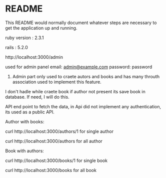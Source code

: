 # README

This README would normally document whatever steps are necessary to get the
application up and running.

ruby version : 2.3.1

rails : 5.2.0

http://localhost:3000/admin

used for admin panel
email: admin@example.com
password: password

1. Admin part only used to craete autors and books and has many throuth association used to implement this feature.

I don't hadle while craete book if author not present its save book in database. If need, I will do this.

API end point to fetch the data, in Api did not implement any authentication, its used as a public API.

Author with books: 

curl http://localhost:3000/authors/1 for single author

curl http://localhost:3000/authors for all author

Book with authors: 

curl http://localhost:3000/books/1 for single book

curl http://localhost:3000/books for all book

